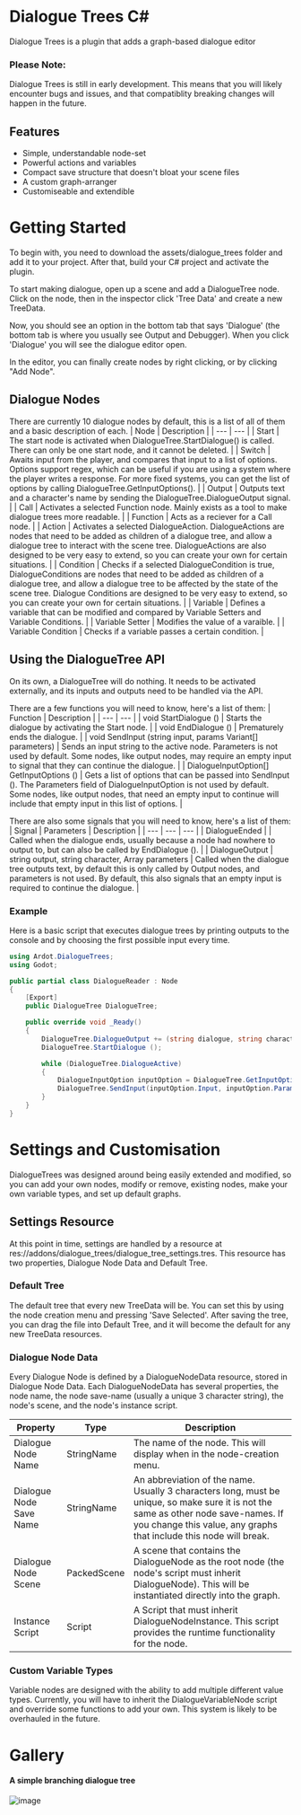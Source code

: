 # Dialogue Trees C#
Dialogue Trees is a plugin that adds a graph-based dialogue editor

### Please Note:
Dialogue Trees is still in early development. This means that you will likely encounter bugs and issues, and that compatiblity breaking changes will happen in the future.

## Features
- Simple, understandable node-set
- Powerful actions and variables
- Compact save structure that doesn't bloat your scene files
- A custom graph-arranger
- Customiseable and extendible

# Getting Started
To begin with, you need to download the assets/dialogue_trees folder and add it to your project. After that, build your C# project and activate the plugin.

To start making dialogue, open up a scene and add a DialogueTree node. Click on the node, then in the inspector click 'Tree Data' and create a new TreeData.

Now, you should see an option in the bottom tab that says 'Dialogue' (the bottom tab is where you usually see Output and Debugger). When you click 'Dialogue' you will see the dialogue editor open.

In the editor, you can finally create nodes by right clicking, or by clicking "Add Node".

## Dialogue Nodes
There are currently 10 dialogue nodes by default, this is a list of all of them and a basic description of each.
| Node | Description |
| --- | --- |
| Start | The start node is activated when DialogueTree.StartDialogue() is called. There can only be one start node, and it cannot be deleted. |
| Switch | Awaits input from the player, and compares that input to a list of options. Options support regex, which can be useful if you are using a system where the player writes a response. For more fixed systems, you can get the list of options by calling DialogueTree.GetInputOptions(). |
| Output | Outputs text and a character's name by sending the DialogueTree.DialogueOutput signal. |
| Call | Activates a selected Function node. Mainly exists as a tool to make dialogue trees more readable. |
| Function | Acts as a reciever for a Call node. |
| Action | Activates a selected DialogueAction. DialogueActions are nodes that need to be added as children of a dialogue tree, and allow a dialogue tree to interact with the scene tree. DialogueActions are also designed to be very easy to extend, so you can create your own for certain situations. |
| Condition | Checks if a selected DialogueCondition is true, DialogueConditions are nodes that need to be added as children of a dialogue tree, and allow a dialogue tree to be affected by the state of the scene tree. Dialogue Conditions are designed to be very easy to extend, so you can create your own for certain situations. |
| Variable | Defines a variable that can be modified and compared by Variable Setters and Variable Conditions. |
| Variable Setter | Modifies the value of a varaible. |
| Variable Condition | Checks if a variable passes a certain condition. |

## Using the DialogueTree API
On its own, a DialogueTree will do nothing. It needs to be activated externally, and its inputs and outputs need to be handled via the API.

There are a few functions you will need to know, here's a list of them:
| Function | Description | 
| --- | --- |
| void StartDialogue () | Starts the dialogue by activating the Start node. |
| void EndDialogue () | Prematurely ends the dialogue. |
| void SendInput (string input, params Variant[] parameters) | Sends an input string to the active node. Parameters is not used by default. Some nodes, like output nodes, may require an empty input to signal that they can continue the dialogue. |
| DialogueInputOption[] GetInputOptions () | Gets a list of options that can be passed into SendInput (). The Parameters field of DialogueInputOption is not used by default. Some nodes, like output nodes, that need an empty input to continue will include that empty input in this list of options. |

There are also some signals that you will need to know, here's a list of them:
| Signal | Parameters | Description |
| --- | --- | --- |
| DialogueEnded | | Called when the dialogue ends, usually because a node had nowhere to output to, but can also be called by EndDialogue (). |
| DialogueOutput | string output, string character, Array parameters | Called when the dialogue tree outputs text, by default this is only called by Output nodes, and parameters is not used. By default, this also signals that an empty input is required to continue the dialogue. |

### Example
Here is a basic script that executes dialogue trees by printing outputs to the console and by choosing the first possible input every time.

``` C#
using Ardot.DialogueTrees;
using Godot;

public partial class DialogueReader : Node
{
	[Export]
	public DialogueTree DialogueTree;

	public override void _Ready()
	{
		DialogueTree.DialogueOutput += (string dialogue, string character, Godot.Collections.Array parameters) => GD.Print($"{character}: {dialogue}");
		DialogueTree.StartDialogue ();

		while (DialogueTree.DialogueActive)
		{
			DialogueInputOption inputOption = DialogueTree.GetInputOptions()[0];
			DialogueTree.SendInput(inputOption.Input, inputOption.Parameters);
		}
	}
}
```
# Settings and Customisation
DialogueTrees was designed around being easily extended and modified, so you can add your own nodes, modify or remove, existing nodes, make your own variable types, and set up default graphs.

## Settings Resource
At this point in time, settings are handled by a resource at res://addons/dialogue_trees/dialogue_tree_settings.tres. This resource has two properties, Dialogue Node Data and Default Tree.

### Default Tree
The default tree that every new TreeData will be. You can set this by using the node creation menu and pressing 'Save Selected'. After saving the tree, you can drag the file into Default Tree, and it will become the default for any new TreeData resources.

### Dialogue Node Data
Every Dialogue Node is defined by a DialogueNodeData resource, stored in Dialogue Node Data. Each DialogueNodeData has several properties, the node name, the node save-name (usually a unique 3 character string), the node's scene, and the node's instance script.

| Property | Type | Description |
| --- | --- | --- |
| Dialogue Node Name | StringName | The name of the node. This will display when in the node-creation menu. |
| Dialogue Node Save Name | StringName | An abbreviation of the name. Usually 3 characters long, must be unique, so make sure it is not the same as other node save-names. If you change this value, any graphs that include this node will break. |  
| Dialogue Node Scene | PackedScene | A scene that contains the DialogueNode as the root node (the node's script must inherit DialogueNode). This will be instantiated directly into the graph. |
| Instance Script | Script | A Script that must inherit DialogueNodeInstance. This script provides the runtime functionality for the node. |

### Custom Variable Types
Variable nodes are designed with the ability to add multiple different value types. Currently, you will have to inherit the DialogueVariableNode script and override some functions to add your own. This system is likely to be overhauled in the future.

# Gallery
#### A simple branching dialogue tree
![image](https://github.com/Ardot66/DialogueTrees/assets/142978236/2d7d8ffe-5959-4792-b1b4-4a2002488e6a)





